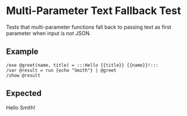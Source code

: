 # Multi-Parameter Text Fallback Test

Tests that multi-parameter functions fall back to passing text as first parameter when input is not JSON.

## Example

```mlld
/exe @greet(name, title) = :::Hello {{title}} {{name}}!:::
/var @result = run {echo "Smith"} | @greet
/show @result
```

## Expected

Hello  Smith!